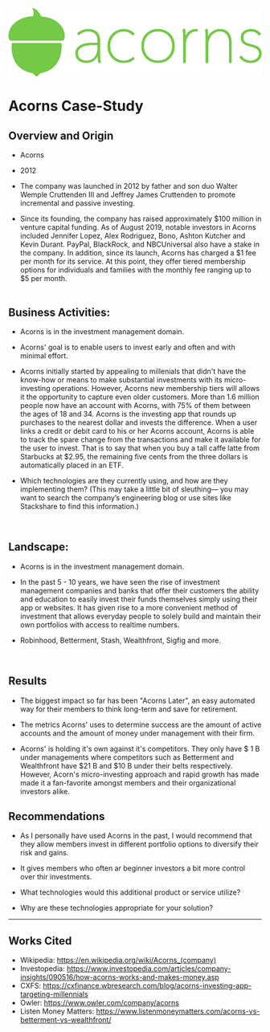 ![Acorns Logo](Acorns.png)
# Acorns Case-Study


## Overview and Origin

* Acorns

* 2012

* The company was launched in 2012 by father and son duo Walter Wemple Cruttenden III and Jeffrey James Cruttenden to promote incremental and passive investing.

* Since its founding, the company has raised approximately $100 million in venture capital funding. As of August 2019, notable investors in Acorns included Jennifer Lopez, Alex Rodriguez, Bono, Ashton Kutcher and Kevin Durant. PayPal, BlackRock, and NBCUniversal also have a stake in the company.
    In addition, since its launch, Acorns has charged a \$1 fee per month for its service. At this point, they offer tiered membership options for individuals and families with the monthly fee ranging up to \$5 per month.    
    <br/>

## Business Activities:

* Acorns is in the investment management domain. 

* Acorns' goal is to enable users to invest early and often and with minimal effort.

* Acorns initially started by appealing to millenials that didn't have the know-how or means to make substantial investments with its micro-investing operations. However, Acorns new membership tiers will allows it the opportunity to capture even older customers. More than 1.6 million people now have an account with Acorns, with 75% of them between the ages of 18 and 34.
    Acorns is the investing app that rounds up purchases to the nearest dollar and invests the difference. When a user links a credit or debit card to his or her Acorns account, Acorns is able to track the spare change from the transactions and make it available for the user to invest. That is to say that when you buy a tall caffe latte from Starbucks at $2.95, the remaining five cents from the three dollars is automatically placed in an ETF.

* Which technologies are they currently using, and how are they implementing them? (This may take a little bit of sleuthing–– you may want to search the company’s engineering blog or use sites like Stackshare to find this information.)
<br/>

## Landscape:

* Acorns is in the investment management domain. 

* In the past 5 - 10 years, we have seen the rise of investment management companies and banks that offer their customers the ability and education to easily invest their funds themselves simply using their app or websites. It has given rise to a more convenient method of investment that allows everyday people to solely build and maintain their own portfolios with access to realtime numbers.

* Robinhood, Betterment, Stash, Wealthfront, Sigfig and more.
<br/>

## Results

* The biggest impact so far has been "Acorns Later", an easy automated way for their members to think long-term and save for retirement.

* The metrics Acorns' uses to determine success are the amount of active accounts and the amount of money under management with their firm.

* Acorns' is holding it's own against it's competitors. They only have \$ 1 B under managements where competitors such as Betterment and Wealthfront have \$21 B and \$10 B under their belts respectively. However, Acorn's micro-investing approach and rapid growth has made made it a fan-favorite amongst members and their organizational investors alike. 

## Recommendations

* As I personally have used Acorns in the past, I would recommend that they allow members invest in different portfolio options to diversify their risk and gains.

* It gives members who often ar beginner investors a bit more control over thir investments.

* What technologies would this additional product or service utilize?

* Why are these technologies appropriate for your solution?




---
## Works Cited
* Wikipedia: https://en.wikipedia.org/wiki/Acorns_(company)
* Investopedia: https://www.investopedia.com/articles/company-insights/090516/how-acorns-works-and-makes-money.asp
* CXFS: https://cxfinance.wbresearch.com/blog/acorns-investing-app-targeting-millennials
* Owler: https://www.owler.com/company/acorns
* Listen Money Matters: https://www.listenmoneymatters.com/acorns-vs-betterment-vs-wealthfront/


